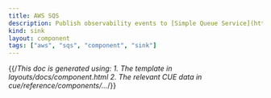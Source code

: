 ```yaml
---
title: AWS SQS
description: Publish observability events to [Simple Queue Service](https://aws.amazon.com/sqs/) topics
kind: sink
layout: component
tags: ["aws", "sqs", "component", "sink"]
---
```


{{/*This doc is generated using:
     1. The template in layouts/docs/component.html
2. The relevant CUE data in cue/reference/components/...*/}}
